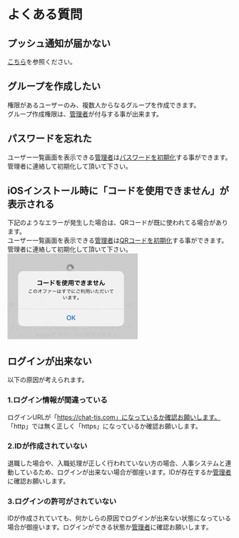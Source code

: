 # よくある質問

## プッシュ通知が届かない
[こちら](push.md)を参照ください。

## グループを作成したい
権限があるユーザーのみ、複数人からなるグループを作成できます。  
グループ作成権限は、[管理者](admin.md)が付与する事が出来ます。

## パスワードを忘れた
ユーザー一覧画面を表示できる[管理者](admin.md)は[パスワードを初期化](password.md)する事ができます。管理者に連絡して初期化して頂いて下さい。  

## iOSインストール時に「コードを使用できません」が表示される
下記のようなエラーが発生した場合は、QRコードが既に使われてる場合があります。  
ユーザー一覧画面を表示できる[管理者](admin.md)は[QRコードを初期化](ioscode.md)する事ができます。管理者に連絡して初期化して頂いて下さい。  
![Screenshot](img/ioserror.jpg)  

## ログインが出来ない
以下の原因が考えられます。

### 1.ログイン情報が間違っている
ログインURLが「https://chat-tis.com」になっているか確認お願いします。  
「http」では無く正しく「https」になっているか確認お願いします。  

### 2.IDが作成されていない
退職した場合や、入職処理が正しく行われていない方の場合、人事システムと連動しているため、ログインが出来ない場合が御座います。IDが存在するか[管理者](admin.md)に確認お願いします。  

### 3.ログインの許可がされていない
IDが作成されていても、何かしらの原因でログインが出来ない状態になっている場合が御座います。ログインができる状態か[管理者](admin.md)に確認お願いします。  
